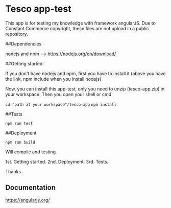 # Tesco app-test

This app is for testing my knowledge with framework angularJS. Due to Constant Commerce copyright, these files are not upload in a public repository.

##Dependencies

nodejs and npm --> https://nodejs.org/en/download/

##Getting started:

If you don't have nodejs and npm, first you have to install it (above you have the link, npm include when you install nodejs)

Now, you can install this app-test, only you need to unzip (tesco-app.zip) in your workspace. Then you open your shell or cmd

`cd "path at your workspace"/tesco-app`
`npm install`

##Tests

`npm run test`


##Deployment

`npm run build`

Will compile and testing

1st. Getting started.
2nd. Deployment.
3rd. Tests.

Thanks.

## Documentation

https://angularjs.org/
